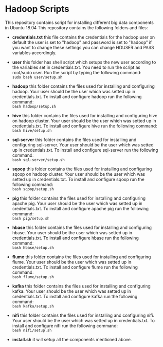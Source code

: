 # Hadoop Scripts
This repository contains script for installing different big data components in Ubuntu 18.04
This repository contains the following folders and files:
- **credentials.txt** this file contains the credentials for the hadoop user 
on default the user is set to "hadoop" and password is set to "hadoop" if you want to
change these settings you can change HDUSER and PASS variables accordingly.
- **user** this folder has shell script which setups the new user according to 
the variables set in credentials.txt. You need to run the script as root/sudo user. 
Run the script by typing the following command:<br>
	`sudo bash user/setup.sh` 
- **hadoop** this folder contains the files used for installing and configuring hadoop. 
Your user should be the user which was setted up in credentials.txt. To install and configure
hadoop run the following command:<br>
	`bash hadoop/setup.sh`
- **hive** this folder contains the files used for installing and configuring hive on hadoop cluster.
Your user should be the user which was setted up in credentials.txt. To install and configure
hive run the following command:<br>
	`bash hive/setup.sh`
- **sql-server** this folder contains the files used for installing and configuring sql-server.
Your user should be the user which was setted up in credentials.txt. To install and configure
sql-server run the following command:<br>
	`bash sql-server/setup.sh`

- **sqoop** this folder contains the files used for installing and configuring sqoop on hadoop cluster.
Your user should be the user which was setted up in credentials.txt. To install and configure
sqoop run the following command:<br>
	`bash sqoop/setup.sh`
	
- **pig** this folder contains the files used for installing and configuring apache pig.
Your user should be the user which was setted up in credentials.txt. To install and configure
apache pig run the following command:<br>
	`bash pig/setup.sh`
	
- **hbase** this folder contains the files used for installing and configuring hbase.
Your user should be the user which was setted up in credentials.txt. To install and configure
hbase run the following command:<br>
	`bash hbase/setup.sh`

- **flume** this folder contains the files used for installing and configuring flume.
Your user should be the user which was setted up in credentials.txt. To install and configure
flume run the following command:<br>
	`bash flume/setup.sh`

- **kafka** this folder contains the files used for installing and configuring kafka.
Your user should be the user which was setted up in credentials.txt. To install and configure
kafka run the following command:<br>
	`bash kafka/setup.sh`
	
- **nifi** this folder contains the files used for installing and configuring nifi.
Your user should be the user which was setted up in credentials.txt. To install and configure
nifi run the following command:<br>
	`bash nifi/setup.sh`
- **install.sh** it will setup all the components mentioned above.
